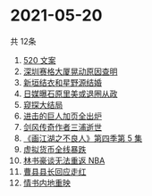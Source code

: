 # 2021-05-20
  共 12条

  <!-- BEGIN -->
  <!-- 最后更新时间:Thu May 20 2021 06:14:51 GMT+0000 (Coordinated Universal Time) -->
  1. [520 文案](https://www.zhihu.com/search?q=520文案)
1. [深圳赛格大厦晃动原因查明](https://www.zhihu.com/search?q=赛格大厦)
1. [新垣结衣和星野源结婚](https://www.zhihu.com/search?q=新垣结衣结婚)
1. [日媒曝石原里美或退圈从政](https://www.zhihu.com/search?q=石原里美)
1. [窥探大结局](https://www.zhihu.com/search?q=窥探)
1. [进击的巨人加页全出炉](https://www.zhihu.com/search?q=进击的巨人)
1. [剑风传奇作者三浦逝世](https://www.zhihu.com/search?q=剑风传奇)
1. [《画江湖之不良人》第四季第 5 集](https://www.zhihu.com/search?q=画江湖之不良人第四季)
1. [虚拟货币全线暴跌](https://www.zhihu.com/search?q=币圈崩盘)
1. [林书豪谈无法重返 NBA](https://www.zhihu.com/search?q=林书豪)
1. [曹县县长回应走红](https://www.zhihu.com/search?q=曹县)
1. [情书内地重映](https://www.zhihu.com/search?q=电影情书)
  <!-- END -->
  